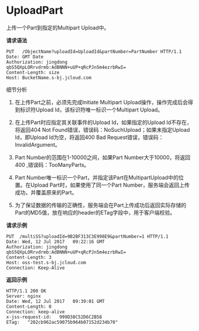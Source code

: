 # UploadPart

上传一个Part到指定的Multipart Upload中。

**请求语法**

```
PUT   /ObjectName?uploadId=UploadId&partNumber=PartNumber HTTP/1.1
Date: GMT Date
Authorization: jingdong   qbS5QXpLORrvdrmb:AdBNNN+uUP+qRcPJn5m4ezrbRwI=
Content-Length: size
Host: BucketName.s-bj.jcloud.com
```
细节分析

1. 在上传Part之前，必须先完成Initiate Multipart Upload操作，操作完成后会得到标识符Upload Id，该标识符唯一标识一个Multipart Upload。

2. 在上传Part时应指定其关联事件的Upload Id，如果指定的Upload Id不存在，将返回404 Not Found错误，错误码：NoSuchUpload；如果未指定Upload Id，即Upload Id为空，将返回400 Bad Request错误，错误码：InvalidArgument。

3. Part Number的范围在1-10000之间，如果Part Number大于10000，将返回400 ,错误码：TooManyParts。

4. Part Number唯一标识一个Part，并指定该Part在MultipartUpload中的位置。在Upload Part时，如果使用了同一个Part Number，服务端会返回上传成功，并覆盖原来的Part。

5. 为了保证数据的传输的正确性，服务端会在Part上传成功后返回实际存储的Part的MD5值，放在响应的header的ETag字段中，用于客户端校验。

**请求示例**

```
PUT  /multiSS?uploadId=9B2BF313C3E998E9&partNumber=1 HTTP/1.1
Date: Wed, 12 Jul 2017   09:22:16 GMT
Authorization: jingdong   qbS5QXpLORrvdrmb:AdBNNN+uUP+qRcPJn5m4ezrbRwI=
Content-Length: 3
Host: oss-test.s-bj.jcloud.com
Connection: Keep-Alive
```

**返回示例** 

```
HTTP/1.1 200 OK
Server: nginx
Date: Wed, 12 Jul 2017   09:39:01 GMT
Content-Length: 0
Connection: keep-alive
x-jss-request-id:   999D38C52D6C2B58
ETag:   "202cb962ac59075b964b07152d234b70"
```
